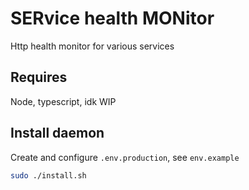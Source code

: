# SERvice health MONitor

Http health monitor for various services

## Requires

Node, typescript, idk WIP

## Install daemon

Create and configure `.env.production`, see `env.example`

```sh
sudo ./install.sh
```
